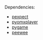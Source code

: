 Dependencies:  
- [pexpect](https://pypi.python.org/pypi/pexpect/2.4)  
- [pyomxplayer](https://github.com/jbaiter/pyomxplayer)  
- [pygame](http://www.pygame.org)  
- [peewee](http://peewee.readthedocs.org/)  
